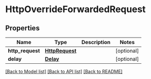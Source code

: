 # HttpOverrideForwardedRequest

## Properties
Name | Type | Description | Notes
------------ | ------------- | ------------- | -------------
**http_request** | [**HttpRequest**](HttpRequest.md) |  | [optional] 
**delay** | [**Delay**](Delay.md) |  | [optional] 

[[Back to Model list]](../README.md#documentation-for-models) [[Back to API list]](../README.md#documentation-for-api-endpoints) [[Back to README]](../README.md)


